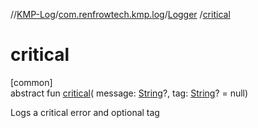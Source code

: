 //[KMP-Log](../../../index.md)/[com.renfrowtech.kmp.log](../index.md)/[Logger](index.md)
/[critical](critical.md)

# critical

[common]\
abstract fun [critical](critical.md)(
message: [String](https://kotlinlang.org/api/latest/jvm/stdlib/kotlin/-string/index.html)?,
tag: [String](https://kotlinlang.org/api/latest/jvm/stdlib/kotlin/-string/index.html)? = null)

Logs a critical error and optional tag
